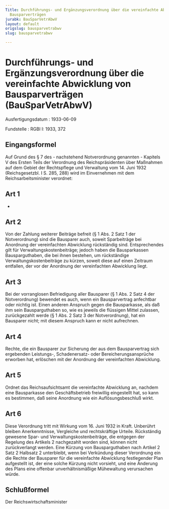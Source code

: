 ```yaml
---
Title: Durchführungs- und Ergänzungsverordnung über die vereinfachte Abwicklung von
  Bausparverträgen
jurabk: BauSparVetrAbwV
layout: default
origslug: bausparvetrabwv
slug: bausparvetrabwv

---
```


# Durchführungs- und Ergänzungsverordnung über die vereinfachte Abwicklung von Bausparverträgen (BauSparVetrAbwV)

Ausfertigungsdatum
:   1933-06-09

Fundstelle
:   RGBl I: 1933, 372



## Eingangsformel

Auf Grund des § 7 des - nachstehend Notverordnung genannten - Kapitels V des Ersten Teils der Verordnung des Reichspräsidenten über Maßnahmen auf dem Gebiet der Rechtspflege und Verwaltung vom 14. Juni 1932 (Reichsgesetzbl. I S. 285, 288) wird im Einvernehmen mit dem Reichsarbeitsminister verordnet:


## Art 1

-


## Art 2

Von der Zahlung weiterer Beiträge befreit (§ 1 Abs. 2 Satz 1 der Notverordnung) sind die Bausparer auch, soweit Sparbeiträge bei Anordnung der vereinfachten Abwicklung rückständig sind. Entsprechendes gilt für Verwaltungskostenbeiträge; jedoch haben die Bausparkassen Bausparguthaben, die bei ihnen bestehen, um rückständige Verwaltungskostenbeiträge zu kürzen, soweit diese auf einen Zeitraum entfallen, der vor der Anordnung der vereinfachten Abwicklung liegt.


## Art 3

Bei der vorranglosen Befriedigung aller Bausparer (§ 1 Abs. 2 Satz 4 der Notverordnung) bewendet es auch, wenn ein Bausparvertrag anfechtbar oder nichtig ist. Einen anderen Anspruch gegen die Bausparkasse, als daß ihm sein Bausparguthaben so, wie es jeweils die flüssigen Mittel zulassen, zurückgezahlt werde (§ 1 Abs. 2 Satz 3 der Notverordnung), hat ein Bausparer nicht; mit diesem Anspruch kann er nicht aufrechnen.


## Art 4

Rechte, die ein Bausparer zur Sicherung der aus dem Bausparvertrag sich ergebenden Leistungs-, Schadenersatz- oder Bereicherungsansprüche erworben hat, erlöschen mit der Anordnung der vereinfachten Abwicklung.


## Art 5

Ordnet das
Reichsaufsichtsamt              die vereinfachte Abwicklung an, nachdem eine Bausparkasse den Geschäftsbetrieb freiwillig eingestellt hat, so kann es bestimmen, daß seine Anordnung wie ein Auflösungsbeschluß wirkt.


## Art 6

Diese Verordnung tritt mit Wirkung vom 16. Juni 1932 in Kraft. Unberührt bleiben Anerkenntnisse, Vergleiche und rechtskräftige Urteile. Rückständig gewesene Spar- und Verwaltungskostenbeiträge, die entgegen der Regelung des Artikels 2 nachgezahlt worden sind, können nicht zurückverlangt werden. Eine Kürzung von Bausparguthaben nach Artikel 2 Satz 2 Halbsatz 2 unterbleibt, wenn bei Verkündung dieser Verordnung ein die Rechte der Bausparer für die vereinfachte Abwicklung festlegender Plan aufgestellt ist, der eine solche Kürzung nicht vorsieht, und eine Änderung des Plans eine offenbar unverhältnismäßige Mühewaltung verursachen würde.


## Schlußformel

Der Reichswirtschaftsminister

